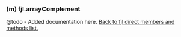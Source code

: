 ### (m) fjl.arrayComplement
@todo - Added documentation here.
[Back to fjl direct members and methods list.](#members-and-methods)
